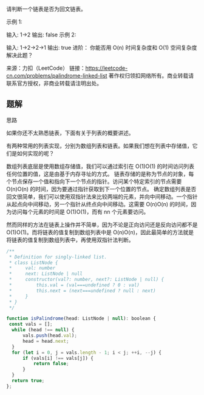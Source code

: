 请判断一个链表是否为回文链表。

示例 1:

输入: 1->2
输出: false
示例 2:

输入: 1->2->2->1
输出: true
进阶：
你能否用 O(n) 时间复杂度和 O(1) 空间复杂度解决此题？

来源：力扣（LeetCode）
链接：https://leetcode-cn.com/problems/palindrome-linked-list
著作权归领扣网络所有。商业转载请联系官方授权，非商业转载请注明出处。

## 题解

思路

如果你还不太熟悉链表，下面有关于列表的概要讲述。

有两种常用的列表实现，分别为数组列表和链表。如果我们想在列表中存储值，它们是如何实现的呢？

数组列表底层是使用数组存储值，我们可以通过索引在 O(1)O(1) 的时间访问列表任何位置的值，这是由基于内存寻址的方式。
链表存储的是称为节点的对象，每个节点保存一个值和指向下一个节点的指针。访问某个特定索引的节点需要 O(n)O(n) 的时间，因为要通过指针获取到下一个位置的节点。
确定数组列表是否回文很简单，我们可以使用双指针法来比较两端的元素，并向中间移动。一个指针从起点向中间移动，另一个指针从终点向中间移动。这需要 O(n)O(n) 的时间，因为访问每个元素的时间是 O(1)O(1)，而有 nn 个元素要访问。

然而同样的方法在链表上操作并不简单，因为不论是正向访问还是反向访问都不是 O(1)O(1)。而将链表的值复制到数组列表中是 O(n)O(n)，因此最简单的方法就是将链表的值复制到数组列表中，再使用双指针法判断。

```js
/**
 * Definition for singly-linked list.
 * class ListNode {
 *     val: number
 *     next: ListNode | null
 *     constructor(val?: number, next?: ListNode | null) {
 *         this.val = (val===undefined ? 0 : val)
 *         this.next = (next===undefined ? null : next)
 *     }
 * }
 */

function isPalindrome(head: ListNode | null): boolean {
 const vals = [];
  while (head !== null) {
      vals.push(head.val);
      head = head.next;
  }
  for (let i = 0, j = vals.length - 1; i < j; ++i, --j) {
      if (vals[i] !== vals[j]) {
          return false;
      }
  }
  return true;
};
```
